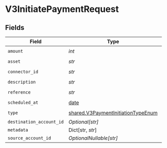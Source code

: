 # V3InitiatePaymentRequest


## Fields

| Field                                                                                    | Type                                                                                     | Required                                                                                 | Description                                                                              |
| ---------------------------------------------------------------------------------------- | ---------------------------------------------------------------------------------------- | ---------------------------------------------------------------------------------------- | ---------------------------------------------------------------------------------------- |
| `amount`                                                                                 | *int*                                                                                    | :heavy_check_mark:                                                                       | N/A                                                                                      |
| `asset`                                                                                  | *str*                                                                                    | :heavy_check_mark:                                                                       | N/A                                                                                      |
| `connector_id`                                                                           | *str*                                                                                    | :heavy_check_mark:                                                                       | N/A                                                                                      |
| `description`                                                                            | *str*                                                                                    | :heavy_check_mark:                                                                       | N/A                                                                                      |
| `reference`                                                                              | *str*                                                                                    | :heavy_check_mark:                                                                       | N/A                                                                                      |
| `scheduled_at`                                                                           | [date](https://docs.python.org/3/library/datetime.html#date-objects)                     | :heavy_check_mark:                                                                       | N/A                                                                                      |
| `type`                                                                                   | [shared.V3PaymentInitiationTypeEnum](../../models/shared/v3paymentinitiationtypeenum.md) | :heavy_check_mark:                                                                       | N/A                                                                                      |
| `destination_account_id`                                                                 | *Optional[str]*                                                                          | :heavy_minus_sign:                                                                       | N/A                                                                                      |
| `metadata`                                                                               | Dict[str, *str*]                                                                         | :heavy_minus_sign:                                                                       | N/A                                                                                      |
| `source_account_id`                                                                      | *OptionalNullable[str]*                                                                  | :heavy_minus_sign:                                                                       | N/A                                                                                      |